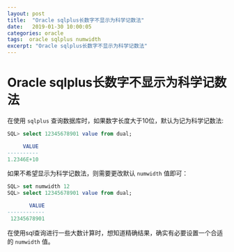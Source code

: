 ```yaml
---
layout: post
title:  "Oracle sqlplus长数字不显示为科学记数法"
date:   2019-01-30 10:00:05
categories: oracle
tags:  oracle sqlplus numwidth
excerpt: "Oracle sqlplus长数字不显示为科学记数法"
---
```


Oracle sqlplus长数字不显示为科学记数法
====

在使用 ```sqlplus``` 查询数据库时，如果数字长度大于10位，默认为记为科学记数法:

```sql
SQL> select 12345678901 value from dual;

     VALUE
----------
1.2346E+10
```

如果不希望显示为科学记数法，则需要更改默认 ```numwidth``` 值即可：

```sql
SQL> set numwidth 12
SQL> select 12345678901 value from dual;

       VALUE
------------
 12345678901
 ```
 
 
 在使用sql查询进行一些大数计算时，想知道精确结果，确实有必要设置一个合适的 ```numwidth``` 值。
